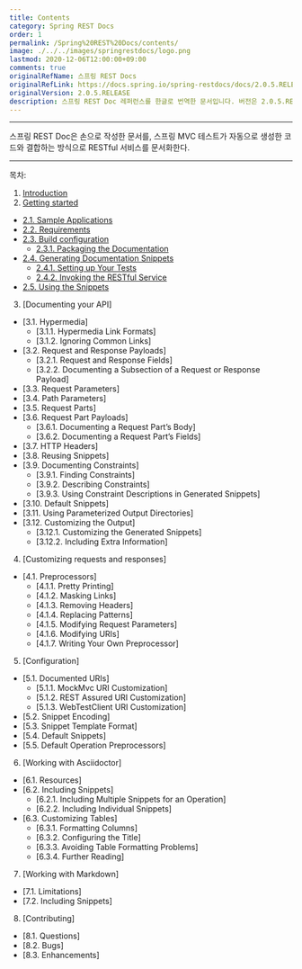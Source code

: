 ```yaml
---
title: Contents
category: Spring REST Docs
order: 1
permalink: /Spring%20REST%20Docs/contents/
image: ./../../images/springrestdocs/logo.png
lastmod: 2020-12-06T12:00:00+09:00
comments: true
originalRefName: 스프링 REST Docs
originalRefLink: https://docs.spring.io/spring-restdocs/docs/2.0.5.RELEASE/reference/html5/
originalVersion: 2.0.5.RELEASE
description: 스프링 REST Doc 레퍼런스를 한글로 번역한 문서입니다. 버전은 2.0.5.RELEASE 기준입니다.
---
```


---

스프링 REST Doc은 손으로 작성한 문서를, 스프링 MVC 테스트가 자동으로 생성한 코드와 결합하는 방식으로 RESTful 서비스를 문서화한다.

---

목차:

1. [Introduction](../introduction)
2. [Getting started](../gettingstarted)
- [2.1. Sample Applications](../gettingstarted#21-sample-applications)
- [2.2. Requirements](../gettingstarted#22-requirements)
- [2.3. Build configuration](../gettingstarted#23-build-configuration)
  + [2.3.1. Packaging the Documentation](../gettingstarted#231-packaging-the-documentation)
- [2.4. Generating Documentation Snippets](../gettingstarted#24-generating-documentation-snippets)
  + [2.4.1. Setting up Your Tests](../gettingstarted#241-setting-up-your-tests)
  + [2.4.2. Invoking the RESTful Service](../gettingstarted#242-invoking-the-restful-service)
- [2.5. Using the Snippets](../gettingstarted#25-using-the-snippets)
3. [Documenting your API]
- [3.1. Hypermedia]
  + [3.1.1. Hypermedia Link Formats]
  + [3.1.2. Ignoring Common Links]
- [3.2. Request and Response Payloads]
  + [3.2.1. Request and Response Fields]
  + [3.2.2. Documenting a Subsection of a Request or Response Payload]
- [3.3. Request Parameters]
- [3.4. Path Parameters]
- [3.5. Request Parts]
- [3.6. Request Part Payloads]
  + [3.6.1. Documenting a Request Part’s Body]
  + [3.6.2. Documenting a Request Part’s Fields]
- [3.7. HTTP Headers]
- [3.8. Reusing Snippets]
- [3.9. Documenting Constraints]
  + [3.9.1. Finding Constraints]
  + [3.9.2. Describing Constraints]
  + [3.9.3. Using Constraint Descriptions in Generated Snippets]
- [3.10. Default Snippets]
- [3.11. Using Parameterized Output Directories]
- [3.12. Customizing the Output]
  + [3.12.1. Customizing the Generated Snippets]
  + [3.12.2. Including Extra Information]
4. [Customizing requests and responses]
- [4.1. Preprocessors]
  + [4.1.1. Pretty Printing]
  + [4.1.2. Masking Links]
  + [4.1.3. Removing Headers]
  + [4.1.4. Replacing Patterns]
  + [4.1.5. Modifying Request Parameters]
  + [4.1.6. Modifying URIs]
  + [4.1.7. Writing Your Own Preprocessor]
5. [Configuration]
- [5.1. Documented URIs]
  + [5.1.1. MockMvc URI Customization]
  + [5.1.2. REST Assured URI Customization]
  + [5.1.3. WebTestClient URI Customization]
- [5.2. Snippet Encoding]
- [5.3. Snippet Template Format]
- [5.4. Default Snippets]
- [5.5. Default Operation Preprocessors]
6. [Working with Asciidoctor]
- [6.1. Resources]
- [6.2. Including Snippets]
  + [6.2.1. Including Multiple Snippets for an Operation]
  + [6.2.2. Including Individual Snippets]
- [6.3. Customizing Tables]
  + [6.3.1. Formatting Columns]
  + [6.3.2. Configuring the Title]
  + [6.3.3. Avoiding Table Formatting Problems]
  + [6.3.4. Further Reading]
7. [Working with Markdown]
- [7.1. Limitations]
- [7.2. Including Snippets]
8. [Contributing]
- [8.1. Questions]
- [8.2. Bugs]
- [8.3. Enhancements]

